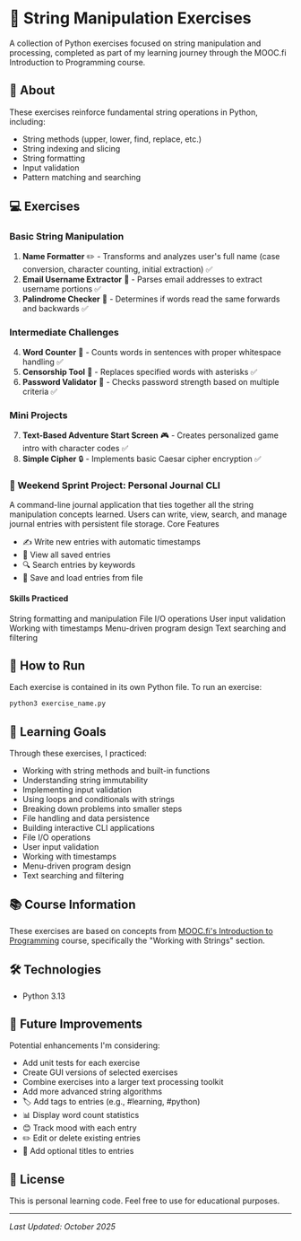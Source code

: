 # 🧵 String Manipulation Exercises

A collection of Python exercises focused on string manipulation and processing, completed as part of my learning journey through the MOOC.fi Introduction to Programming course.

## 📖 About

These exercises reinforce fundamental string operations in Python, including:
- String methods (upper, lower, find, replace, etc.)
- String indexing and slicing
- String formatting
- Input validation
- Pattern matching and searching

## 💻 Exercises

### Basic String Manipulation
1. **Name Formatter** ✏️ - Transforms and analyzes user's full name (case conversion, character counting, initial extraction) ✅
2. **Email Username Extractor** 📧 - Parses email addresses to extract username portions ✅
3. **Palindrome Checker** 🔄 - Determines if words read the same forwards and backwards ✅

### Intermediate Challenges
4. **Word Counter** 🔢 - Counts words in sentences with proper whitespace handling ✅
5. **Censorship Tool** 🚫 - Replaces specified words with asterisks ✅ 
6. **Password Validator** 🔐 - Checks password strength based on multiple criteria ✅ 

### Mini Projects
7. **Text-Based Adventure Start Screen** 🎮 - Creates personalized game intro with character codes ✅  
8. **Simple Cipher** 🔒 - Implements basic Caesar cipher encryption ✅

### 📝 Weekend Sprint Project: Personal Journal CLI
A command-line journal application that ties together all the string manipulation concepts learned. Users can write, view, search, and manage journal entries with persistent file storage.
Core Features

- ✍️ Write new entries with automatic timestamps
- 👀 View all saved entries
- 🔍 Search entries by keywords
- 💾 Save and load entries from file

#### Skills Practiced

String formatting and manipulation
File I/O operations
User input validation
Working with timestamps
Menu-driven program design
Text searching and filtering

## 🚀 How to Run

Each exercise is contained in its own Python file. To run an exercise:

```bash
python3 exercise_name.py
```

## 🎯 Learning Goals

Through these exercises, I practiced:
- Working with string methods and built-in functions
- Understanding string immutability
- Implementing input validation
- Using loops and conditionals with strings
- Breaking down problems into smaller steps
- File handling and data persistence
- Building interactive CLI applications
- File I/O operations
- User input validation
- Working with timestamps
- Menu-driven program design
- Text searching and filtering

## 📚 Course Information

These exercises are based on concepts from [MOOC.fi's Introduction to Programming](https://programming-25.mooc.fi/) course, specifically the "Working with Strings" section.

## 🛠️ Technologies

- Python 3.13

## 🌱 Future Improvements

Potential enhancements I'm considering:
- Add unit tests for each exercise
- Create GUI versions of selected exercises
- Combine exercises into a larger text processing toolkit
- Add more advanced string algorithms
- 🏷️ Add tags to entries (e.g., #learning, #python)
- 📊 Display word count statistics
- 😊 Track mood with each entry
- ✏️ Edit or delete existing entries
- 📌 Add optional titles to entries

## 📝 License

This is personal learning code. Feel free to use for educational purposes.

---

*Last Updated: October 2025*
